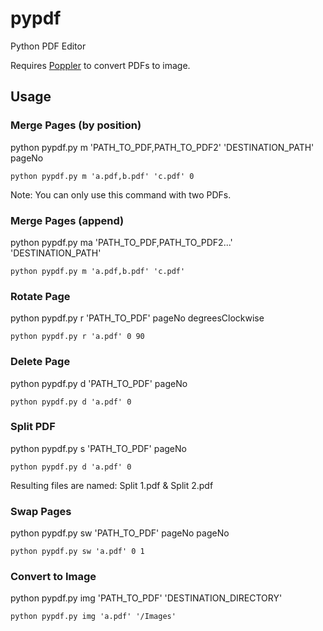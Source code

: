 # pypdf
Python PDF Editor

Requires [Poppler](https://anaconda.org/conda-forge/poppler/files) to convert PDFs to image.

## Usage

### Merge Pages (by position)
python pypdf.py m 'PATH_TO_PDF,PATH_TO_PDF2' 'DESTINATION_PATH' pageNo

```
python pypdf.py m 'a.pdf,b.pdf' 'c.pdf' 0
```
Note: You can only use this command with two PDFs.

### Merge Pages (append)
python pypdf.py ma 'PATH_TO_PDF,PATH_TO_PDF2...' 'DESTINATION_PATH'

```
python pypdf.py m 'a.pdf,b.pdf' 'c.pdf'
```

### Rotate Page
python pypdf.py r 'PATH_TO_PDF' pageNo degreesClockwise
```
python pypdf.py r 'a.pdf' 0 90
```

### Delete Page
python pypdf.py d 'PATH_TO_PDF' pageNo
```
python pypdf.py d 'a.pdf' 0
```

### Split PDF
python pypdf.py s 'PATH_TO_PDF' pageNo
```
python pypdf.py d 'a.pdf' 0
```
Resulting files are named: Split 1.pdf & Split 2.pdf

### Swap Pages
python pypdf.py sw 'PATH_TO_PDF' pageNo pageNo
```
python pypdf.py sw 'a.pdf' 0 1
```

### Convert to Image
python pypdf.py img 'PATH_TO_PDF' 'DESTINATION_DIRECTORY'
```
python pypdf.py img 'a.pdf' '/Images'
```
